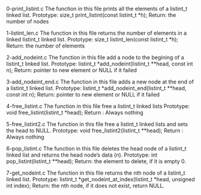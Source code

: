 0-print_listint.c
The function in this file prints all the elements of a listint_t linked list.
Prototype: size_t print_listint(const listint_t *h);
Return: the number of nodes

1-listint_len.c
The function in this file returns the number of elements in a linked listint_t linked list.
Prototype: size_t listint_len(const listint_t *h);
Return: the number of elements

2-add_nodeint.c
The function in this file add a node to the begining of a listint_t linked list.
Prototype: listint_t *add_nodeint(listint_t **head, const int n);
Return: pointer to new element or NULL if it failed

3-add_nodeint_end.c
The function in this file adds a new node at the end of a listint_t linked list.
Prototype: listint_t *add_nodeint_end(listint_t **head, const int n);
Return: pointer to new element or NULL if it failed

4-free_listint.c
The function in this file free a listint_t linked lists
Prototype: void free_listint(listint_t *head);
Return : Always nothing

5-free_listint2.c
The function in this file free a listint_t linked lists and sets the head to NULL.
Prototype: void free_listint2(listint_t **head);
Return : Always nothing

6-pop_listint.c 
The function in this file deletes the head node of a listint_t linked list and returns the head node’s data (n).
Prototype: int pop_listint(listint_t **head);
Return: the element to delete, if it is empty 0.

7-get_nodeint.c 
The function in this file returns the nth node of a listint_t linked list.
Prototype: listint_t *get_nodeint_at_index(listint_t *head, unsigned int index);
Return: the nth node, if it does not exist, return NULL.


